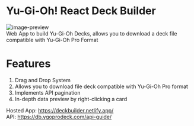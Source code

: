# Yu-Gi-Oh! React Deck Builder  
![image-preview](https://repository-images.githubusercontent.com/260310712/cf7cf800-8b11-11ea-8da8-8b1f5022fa2f)  
Web App to build Yu-Gi-Oh Decks, allows you to download a deck file compatible with Yu-Gi-Oh Pro Format

# Features
1. Drag and Drop System
2. Allows you to download file deck compatible with Yu-Gi-Oh Pro format
3. Implements API pagination
4. In-depth data preview by right-clicking a card

Hosted App: https://deckbuilder.netlify.app/  
API: https://db.ygoprodeck.com/api-guide/

